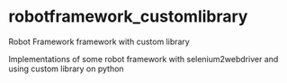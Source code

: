 robotframework_customlibrary
============================

Robot Framework framework with custom library

Implementations of some robot framework with selenium2webdriver and using custom library on python

